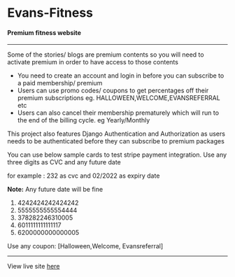 # Evans-Fitness

<h4>Premium fitness website</h4>
<hr/>
<p>
Some of the stories/ blogs are  premium contents so you will need to activate premium in order to have access to those contents
</p>
<ul>
    <li>You need to create an account and login in before you can subscribe to a paid membership/ premium</li>
    <li>Users can use promo codes/ coupons to get percentages off their premium subscriptions eg. HALLOWEEN,WELCOME,EVANSREFERRAL etc</li>
    <li>Users can also cancel their membership prematurely which will run to the end of the billing cycle. eg Yearly/Monthly</li>
</ul>

<p>This project also features Django Authentication and Authorization as users needs to be authenticated before they can subscribe to premium packages</p>

<p>You can  use below sample cards to test stripe payment integration.
Use any three digits as CVC and any future date

for example : 232 as cvc and 02/2022 as expiry date
</p>

<p>
 <b> Note:</b> Any future date will be fine
</p>

<ol>
    <li>4242424242424242</li>
    <li>5555555555554444</li>
    <li>378282246310005</li>
   <li>6011111111111117</li>
   <li>6200000000000005</li>
</ol>

<p>
  Use any coupon: [Halloween,Welcome, Evansreferral]
</p>

<p>

<hr/>
<p>

View live site <a href="https://eafitness.herokuapp.com" target="_blank">here</a> 
</p>
